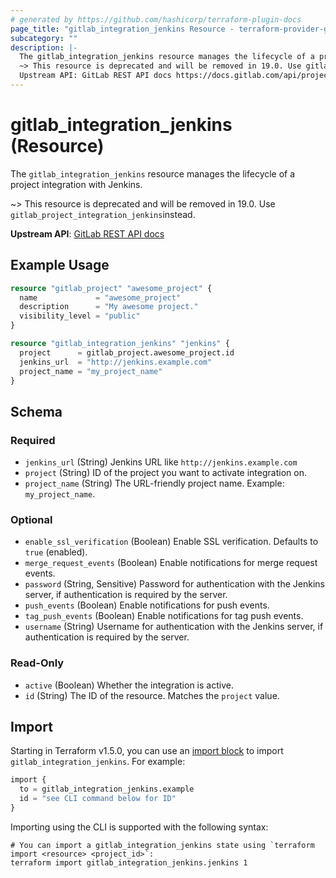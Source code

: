 ```yaml
---
# generated by https://github.com/hashicorp/terraform-plugin-docs
page_title: "gitlab_integration_jenkins Resource - terraform-provider-gitlab"
subcategory: ""
description: |-
  The gitlab_integration_jenkins resource manages the lifecycle of a project integration with Jenkins.
  ~> This resource is deprecated and will be removed in 19.0. Use gitlab_project_integration_jenkinsinstead.
  Upstream API: GitLab REST API docs https://docs.gitlab.com/api/project_integrations/#jenkins
---
```


# gitlab_integration_jenkins (Resource)

The `gitlab_integration_jenkins` resource manages the lifecycle of a project integration with Jenkins.

~> This resource is deprecated and will be removed in 19.0. Use `gitlab_project_integration_jenkins`instead.

**Upstream API**: [GitLab REST API docs](https://docs.gitlab.com/api/project_integrations/#jenkins)

## Example Usage

```terraform
resource "gitlab_project" "awesome_project" {
  name             = "awesome_project"
  description      = "My awesome project."
  visibility_level = "public"
}

resource "gitlab_integration_jenkins" "jenkins" {
  project      = gitlab_project.awesome_project.id
  jenkins_url  = "http://jenkins.example.com"
  project_name = "my_project_name"
}
```

<!-- schema generated by tfplugindocs -->
## Schema

### Required

- `jenkins_url` (String) Jenkins URL like `http://jenkins.example.com`
- `project` (String) ID of the project you want to activate integration on.
- `project_name` (String) The URL-friendly project name. Example: `my_project_name`.

### Optional

- `enable_ssl_verification` (Boolean) Enable SSL verification. Defaults to `true` (enabled).
- `merge_request_events` (Boolean) Enable notifications for merge request events.
- `password` (String, Sensitive) Password for authentication with the Jenkins server, if authentication is required by the server.
- `push_events` (Boolean) Enable notifications for push events.
- `tag_push_events` (Boolean) Enable notifications for tag push events.
- `username` (String) Username for authentication with the Jenkins server, if authentication is required by the server.

### Read-Only

- `active` (Boolean) Whether the integration is active.
- `id` (String) The ID of the resource. Matches the `project` value.

## Import

Starting in Terraform v1.5.0, you can use an [import block](https://developer.hashicorp.com/terraform/language/import) to import `gitlab_integration_jenkins`. For example:

```terraform
import {
  to = gitlab_integration_jenkins.example
  id = "see CLI command below for ID"
}
```

Importing using the CLI is supported with the following syntax:

```shell
# You can import a gitlab_integration_jenkins state using `terraform import <resource> <project_id>`:
terraform import gitlab_integration_jenkins.jenkins 1
```
